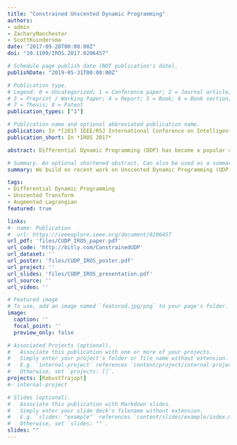 ```yaml
---
title: "Constrained Unscented Dynamic Programming"
authors:
- admin
- ZacharyManchester
- ScottKuindersma
date: "2017-09-28T00:00:00Z"
doi: "10.1109/IROS.2017.8206457"

# Schedule page publish date (NOT publication's date).
publishDate: "2019-05-31T00:00:00Z"

# Publication type.
# Legend: 0 = Uncategorized; 1 = Conference paper; 2 = Journal article;
# 3 = Preprint / Working Paper; 4 = Report; 5 = Book; 6 = Book section;
# 7 = Thesis; 8 = Patent
publication_types: ["1"]

# Publication name and optional abbreviated publication name.
publication: In *[2017 IEEE/RSJ International Conference on Intelligent Robots and Systems (IROS)](https://www.iros2017.org/)*
publication_short: In *IROS 2017*

abstract: Differential Dynamic Programming (DDP) has become a popular approach to performing trajectory optimization for complex, underactuated robots. However, DDP presents two practical challenges. First, the evaluation of dynamics derivatives during optimization creates a computational bottleneck, particularly in implementations that capture second-order dynamic effects. Second, constraints on the states (e.g., boundary conditions, collision constraints, etc.) require additional care since the state trajectory is implicitly defined from the inputs and dynamics. This paper addresses both of these problems by building on recent work on Unscented Dynamic Programming (UDP) - which eliminates dynamics derivative computations in DDP - to support general nonlinear state and input constraints using an augmented Lagrangian. The resulting algorithm has the same computational cost as first-order penalty-based DDP variants, but can achieve constraint satisfaction to high precision without the numerical ill-conditioning associated with penalty methods. We present results demonstrating its favorable performance on several simulated robot systems including a quadrotor and 7-DoF robot arm.

# Summary. An optional shortened abstract. Can also be used as a summary for an extended abstract or poster etc.
summary: We build on recent work on Unscented Dynamic Programming (UDP) - which eliminates dynamics derivative computations in DDP - to support general nonlinear state and input constraints using an augmented Lagrangian. The resulting algorithm has the same computational cost as first-order penalty-based DDP variants, but can achieve constraint satisfaction to high precision without the numerical ill-conditioning associated with penalty methods.

tags:
- Differential Dynamic Programming
- Unscented Transform
- Augmented Lagrangian
featured: true

links:
#- name: Publication
#  url: https://ieeexplore.ieee.org/document/8206457
url_pdf: 'files/CUDP_IROS_paper.pdf'
url_code: 'http://bitly.com/ConstrainedUDP'
url_dataset: ''
url_poster: 'files/CUDP_IROS_poster.pdf'
url_project: ''
url_slides: 'files/CUDP_IROS_presentation.pdf'
url_source: ''
url_video: ''

# Featured image
# To use, add an image named `featured.jpg/png` to your page's folder. 
image:
  caption: ''
  focal_point: ''
  preview_only: false

# Associated Projects (optional).
#   Associate this publication with one or more of your projects.
#   Simply enter your project's folder or file name without extension.
#   E.g. `internal-project` references `content/project/internal-project/index.md`.
#   Otherwise, set `projects: []`.
projects: [RobustTrajopt]
#- internal-project

# Slides (optional).
#   Associate this publication with Markdown slides.
#   Simply enter your slide deck's filename without extension.
#   E.g. `slides: "example"` references `content/slides/example/index.md`.
#   Otherwise, set `slides: ""`.
slides: ""
---
```


<!-- {{% alert note %}}
Click the *Cite* button above to demo the feature to enable visitors to import publication metadata into their reference management software.
{{% /alert %}}

{{% alert note %}}
Click the *Slides* button above to demo Academic's Markdown slides feature.
{{% /alert %}} -->

<!-- Supplementary notes can be added here, including [code and math](https://sourcethemes.com/academic/docs/writing-markdown-latex/). -->

